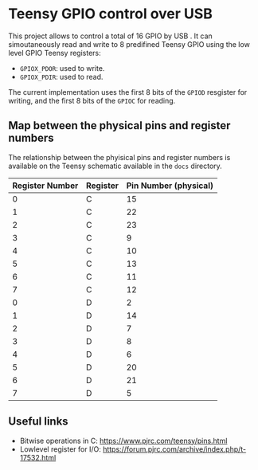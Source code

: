 # Teensy GPIO control over USB 

This project allows to control a total of 16 GPIO by USB . It can
simoutaneously read and write to 8 predifined Teensy GPIO using the
low level GPIO Teensy registers:

- `GPIOX_PDOR`: used to write. 
- `GPIOX_PDIR`: used to read. 

The current implementation uses the first 8 bits of the `GPIOD`
resgister for writing, and the first 8 bits of the `GPIOC` for
reading.

## Map between the physical pins and register numbers 

The relationship between the phyisical pins and register numbers is
available on the Teensy schematic available in the `docs` directory.

Register Number | Register | Pin Number (physical) 
----------------|----------|-----------------------
0 | C |15 
1 | C |22 
2 | C |23 
3 | C | 9 
4 | C |10 
5 | C |13 
6 | C |11 
7 | C |12 
0 | D | 2 
1 | D |14 
2 | D | 7 
3 | D | 8 
4 | D | 6 
5 | D |20 
6 | D |21 
7 | D | 5 

## Useful links 

- Bitwise operations in C: https://www.pjrc.com/teensy/pins.html
- Lowlevel register for I/O: https://forum.pjrc.com/archive/index.php/t-17532.html
